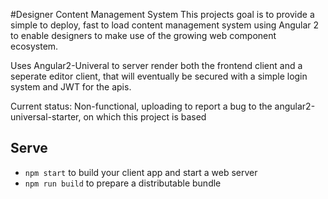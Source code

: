 #Designer Content Management System
This projects goal is to provide a simple to deploy, fast to load content management system using Angular 2 to enable designers to make use of the growing web component ecosystem.

Uses Angular2-Univeral to server render both the frontend client and a seperate editor client, that will eventually be secured with a simple login system and JWT for the apis.

Current status: Non-functional, uploading to report a bug to the angular2-universal-starter, on which this project is based


## Serve

* `npm start` to build your client app and start a web server
* `npm run build` to prepare a distributable bundle

